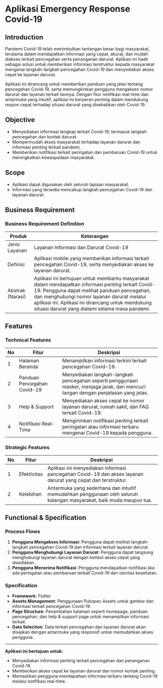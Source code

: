 # Aplikasi Emergency Response Covid-19

## Introduction
Pandemi Covid-19 telah menimbulkan tantangan besar bagi masyarakat, terutama dalam mendapatkan informasi yang cepat, akurat, dan mudah diakses terkait pencegahan serta penanganan darurat. Aplikasi ini hadir sebagai solusi untuk memberikan informasi terstruktur kepada masyarakat mengenai langkah-langkah pencegahan Covid-19 dan menyediakan akses cepat ke layanan darurat.

Aplikasi ini dirancang untuk memberikan panduan yang jelas tentang pencegahan Covid-19, serta memungkinkan pengguna mengakses nomor darurat dan layanan terkait lainnya. Dengan fitur notifikasi real-time dan antarmuka yang intuitif, aplikasi ini berperan penting dalam mendukung respon cepat terhadap situasi darurat yang disebabkan oleh Covid-19.

## Objective
- Menyediakan informasi lengkap terkait Covid-19, termasuk langkah pencegahan dan kontak darurat.
- Mempermudah akses masyarakat terhadap layanan darurat dan informasi penting terkait pandemi.
- Memberikan notifikasi terkait peringatan dan pembaruan Covid-19 untuk meningkatkan kewaspadaan masyarakat.

## Scope
- Aplikasi dapat digunakan oleh seluruh lapisan masyarakat.
- Informasi yang tersedia mencakup langkah pencegahan Covid-19 dan layanan darurat.

## Business Requirement

### Business Requirement Definition

| **Produk**         | **Keterangan**                                                                                             |
|--------------------|-----------------------------------------------------------------------------------------------------------|
| Jenis Layanan      | Layanan Informasi dan Darurat Covid-19                                                                      |
| Definisi           | Aplikasi mobile yang memberikan informasi terkait pencegahan Covid-19, serta menyediakan akses ke layanan darurat. |
| Abstrak (Narasi)   | Aplikasi ini bertujuan untuk membantu masyarakat dalam mendapatkan informasi penting terkait Covid-19. Pengguna dapat melihat panduan pencegahan, dan menghubungi nomor layanan darurat melalui aplikasi ini. Aplikasi ini dirancang untuk mendukung situasi darurat yang dialami selama masa pandemi. |

## Features

### Technical Features

| No  | Fitur                      | Deskripsi                                                                                                                                           |
|-----|----------------------------|-----------------------------------------------------------------------------------------------------------------------------------------------------|
| 1   | Halaman Beranda             | Menampilkan informasi terkini terkait pencegahan Covid-19.                                                                                           |
| 2   | Panduan Pencegahan Covid-19 | Menyediakan langkah-langkah pencegahan seperti penggunaan masker, menjaga jarak, dan mencuci tangan dengan penjelasan yang jelas.                    |
| 3   | Help & Support              | Menyediakan akses cepat ke nomor layanan darurat, rumah sakit, dan FAQ terkait Covid-19.                                                             |
| 4   | Notifikasi Real-Time        | Mengirimkan notifikasi penting terkait peringatan atau informasi terbaru mengenai Covid-19 kepada pengguna.                                           |

### Strategic Features

| No  | Fitur                      | Deskripsi                                                                                                                                           |
|-----|----------------------------|-----------------------------------------------------------------------------------------------------------------------------------------------------|
| 1   | Efektivitas                 | Aplikasi ini menyediakan informasi pencegahan Covid-19 dan akses layanan darurat yang cepat dan terstruktur.                                          |
| 2   | Kelebihan                   | Antarmuka yang sederhana dan intuitif memudahkan penggunaan oleh seluruh kalangan masyarakat, baik muda maupun tua.                                  |

## Functional & Specification

### Process Flows
1. **Pengguna Mengakses Informasi**: Pengguna dapat melihat langkah-langkah pencegahan Covid-19 dan informasi terkait layanan darurat.
2. **Pengguna Menghubungi Layanan Darurat**: Pengguna dapat langsung menghubungi layanan darurat dengan tombol akses cepat yang disediakan.
3. **Pengguna Menerima Notifikasi**: Pengguna mendapatkan notifikasi jika ada peringatan atau pembaruan terkait Covid-19 dari otoritas kesehatan.

### Specification

- **Framework**: Flutter
- **Assets Management**: Penggunaan Pubspec Assets untuk gambar dan informasi terkait pencegahan Covid-19.
- **Page Structure**: Penambahan halaman seperti homepage, panduan pencegahan, dan help & support page untuk menampilkan informasi terkait.
- **Data Selection**: Data terkait pencegahan dan layanan darurat akan disajikan dengan antarmuka yang responsif untuk memudahkan akses pengguna.

---

**Aplikasi ini bertujuan untuk:**
- Menyediakan informasi penting terkait pencegahan dan penanganan Covid-19.
- Memberikan akses cepat ke layanan darurat dan nomor kontak penting.
- Memastikan pengguna mendapatkan informasi terbaru tentang Covid-19 melalui notifikasi real-time.
